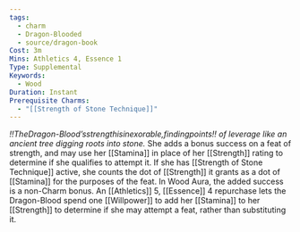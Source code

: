```yaml
---
tags:
  - charm
  - Dragon-Blooded
  - source/dragon-book
Cost: 3m
Mins: Athletics 4, Essence 1
Type: Supplemental
Keywords:
  - Wood
Duration: Instant
Prerequisite Charms:
  - "[[Strength of Stone Technique]]"
---
```

*!!TheDragon-Blood’sstrengthisinexorable,findingpoints!! of leverage like an ancient tree digging roots into stone.*
She adds a bonus success on a feat of strength, and may use her [[Stamina]] in place of her [[Strength]] rating to determine if she qualifies to attempt it. If she has [[Strength of Stone Technique]] active, she counts the dot of [[Strength]] it grants as a dot of [[Stamina]] for the purposes of the feat. In Wood Aura, the added success is a non-Charm bonus. An [[Athletics]] 5, [[Essence]] 4 repurchase lets the Dragon-Blood spend one [[Willpower]] to add her [[Stamina]] to her [[Strength]] to determine if she may attempt a feat, rather than substituting it.